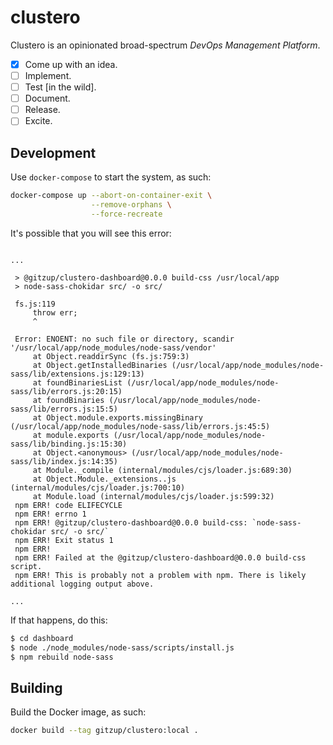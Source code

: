 # clustero

Clustero is an opinionated broad-spectrum _DevOps Management Platform_. 

- [x] Come up with an idea. 
- [ ] Implement.
- [ ] Test [in the wild].
- [ ] Document.   
- [ ] Release. 
- [ ] Excite. 

## Development

Use `docker-compose` to start the system, as such:

```bash
docker-compose up --abort-on-container-exit \
                  --remove-orphans \
                  --force-recreate
```

It's possible that you will see this error:

```

...

 > @gitzup/clustero-dashboard@0.0.0 build-css /usr/local/app
 > node-sass-chokidar src/ -o src/
 
 fs.js:119
     throw err;
     ^
 
 Error: ENOENT: no such file or directory, scandir '/usr/local/app/node_modules/node-sass/vendor'
     at Object.readdirSync (fs.js:759:3)
     at Object.getInstalledBinaries (/usr/local/app/node_modules/node-sass/lib/extensions.js:129:13)
     at foundBinariesList (/usr/local/app/node_modules/node-sass/lib/errors.js:20:15)
     at foundBinaries (/usr/local/app/node_modules/node-sass/lib/errors.js:15:5)
     at Object.module.exports.missingBinary (/usr/local/app/node_modules/node-sass/lib/errors.js:45:5)
     at module.exports (/usr/local/app/node_modules/node-sass/lib/binding.js:15:30)
     at Object.<anonymous> (/usr/local/app/node_modules/node-sass/lib/index.js:14:35)
     at Module._compile (internal/modules/cjs/loader.js:689:30)
     at Object.Module._extensions..js (internal/modules/cjs/loader.js:700:10)
     at Module.load (internal/modules/cjs/loader.js:599:32)
 npm ERR! code ELIFECYCLE
 npm ERR! errno 1
 npm ERR! @gitzup/clustero-dashboard@0.0.0 build-css: `node-sass-chokidar src/ -o src/`
 npm ERR! Exit status 1
 npm ERR! 
 npm ERR! Failed at the @gitzup/clustero-dashboard@0.0.0 build-css script.
 npm ERR! This is probably not a problem with npm. There is likely additional logging output above.

...

```

If that happens, do this:

```bash
$ cd dashboard
$ node ./node_modules/node-sass/scripts/install.js
$ npm rebuild node-sass
```

## Building

Build the Docker image, as such:

```bash
docker build --tag gitzup/clustero:local .
```
